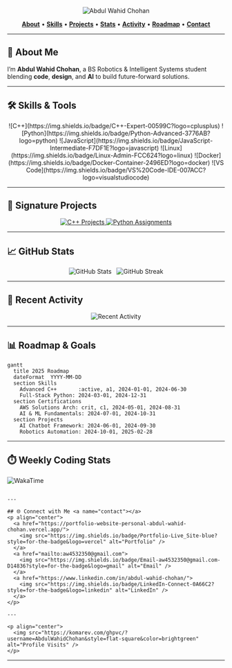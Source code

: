 
<p align="center">
  <img src="banner.png" alt="Abdul Wahid Chohan" />
</p>

<!-- Navigation -->
<p align="center">
  <a href="#about"><strong>About</strong></a> •
  <a href="#skills"><strong>Skills</strong></a> •
  <a href="#projects"><strong>Projects</strong></a> •
  <a href="#stats"><strong>Stats</strong></a> •
  <a href="#activity"><strong>Activity</strong></a> •
  <a href="#roadmap"><strong>Roadmap</strong></a> •
  <a href="#contact"><strong>Contact</strong></a>
</p>

---

## 🚀 About Me <a name="about"></a>
I’m **Abdul Wahid Chohan**, a BS Robotics & Intelligent Systems student blending **code**, **design**, and **AI** to build future-forward solutions.

---

## 🛠 Skills & Tools <a name="skills"></a>
<p align="center">
  ![C++](https://img.shields.io/badge/C++-Expert-00599C?logo=cplusplus)  
  ![Python](https://img.shields.io/badge/Python-Advanced-3776AB?logo=python)  
  ![JavaScript](https://img.shields.io/badge/JavaScript-Intermediate-F7DF1E?logo=javascript)  
  ![Linux](https://img.shields.io/badge/Linux-Admin-FCC624?logo=linux)  
  ![Docker](https://img.shields.io/badge/Docker-Container-2496ED?logo=docker)  
  ![VS Code](https://img.shields.io/badge/VS%20Code-IDE-007ACC?logo=visualstudiocode)
</p>

---

## 📂 Signature Projects <a name="projects"></a>
<div align="center">
  <a href="https://github.com/AbdulWahidChohan/My-Cpp-Projects">
    <img src="https://github-readme-stats.vercel.app/api/pin/?username=AbdulWahidChohan&repo=My-Cpp-Projects&theme=dark&show_owner=true&show_description=true" alt="C++ Projects" />
  </a>
  <a href="https://github.com/AbdulWahidChohan/Python-Assignments">
    <img src="https://github-readme-stats.vercel.app/api/pin/?username=AbdulWahidChohan&repo=Python-Assignments&theme=dark&show_owner=true&show_description=true" alt="Python Assignments" />
  </a>
</div>

---

## 📈 GitHub Stats <a name="stats"></a>
<div align="center">
  <img src="https://github-readme-stats.vercel.app/api?username=AbdulWahidChohan&show_icons=true&theme=dark" alt="GitHub Stats" />
  &nbsp;
  <img src="https://github-readme-streak-stats.herokuapp.com/?user=AbdulWahidChohan&theme=dark" alt="GitHub Streak" />
</div>

---

## 📝 Recent Activity <a name="activity"></a>
<!-- Dynamic Changelog via GitClear -->
<p align="center">
  <img src="https://www.gitclear.com/changelog/AbdulWahidChohan.png" alt="Recent Activity" />
</p>

---

## 📊 Roadmap & Goals <a name="roadmap"></a>
```mermaid
gantt
  title 2025 Roadmap
  dateFormat  YYYY-MM-DD
  section Skills
    Advanced C++       :active, a1, 2024-01-01, 2024-06-30
    Full-Stack Python: 2024-03-01, 2024-12-31
  section Certifications
    AWS Solutions Arch: crit, c1, 2024-05-01, 2024-08-31
    AI & ML Fundamentals: 2024-07-01, 2024-10-31
  section Projects
    AI Chatbot Framework: 2024-06-01, 2024-09-30
    Robotics Automation: 2024-10-01, 2025-02-28
```

---

## ⏱️ Weekly Coding Stats
<!-- WakaTime Stats -->
![WakaTime](https://github-readme-stats.vercel.app/api/wakatime?username=YOUR_WAKATIME_USERNAME)
```

---

## 🌐 Connect with Me <a name="contact"></a>
<p align="center">
  <a href="https://portfolio-website-personal-abdul-wahid-chohan.vercel.app/">
    <img src="https://img.shields.io/badge/Portfolio-Live_Site-blue?style=for-the-badge&logo=vercel" alt="Portfolio" />
  </a>
  <a href="mailto:aw4532350@gmail.com">
    <img src="https://img.shields.io/badge/Email-aw4532350@gmail.com-D14836?style=for-the-badge&logo=gmail" alt="Email" />
  </a>
  <a href="https://www.linkedin.com/in/abdul-wahid-chohan/">
    <img src="https://img.shields.io/badge/LinkedIn-Connect-0A66C2?style=for-the-badge&logo=linkedin" alt="LinkedIn" />
  </a>
</p>

---

<p align="center">
  <img src="https://komarev.com/ghpvc/?username=AbdulWahidChohan&style=flat-square&color=brightgreen" alt="Profile Visits" />
</p>
```

---
